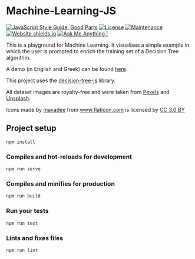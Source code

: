 # Machine-Learning-JS

[![JavaScript Style Guide: Good Parts](https://img.shields.io/badge/code%20style-goodparts-brightgreen.svg?style=flat)](https://github.com/dwyl/goodparts "JavaScript The Good Parts")
[![License](https://img.shields.io/badge/License-Apache%202.0-blue.svg)](https://opensource.org/licenses/Apache-2.0)
[![Maintenance](https://img.shields.io/badge/Maintained%3F-yes-green.svg)](https://GitHub.com/Naereen/StrapDown.js/graphs/commit-activity)
[![Website shields.io](https://img.shields.io/website-up-down-green-red/http/shields.io.svg)](https://scify.github.io/Machine-Learning-JS-playground/)
[![Ask Me Anything !](https://img.shields.io/badge/Ask%20me-anything-1abc9c.svg)](https://GitHub.com/scify)

This is a playground for Machine Learning.
It visualises a simple example in which the user is prompted to enrich the training set of a Decision Tree algorithm.

A demo (in English and Greek) can be found [here](https://scify.github.io/Machine-Learning-JS-playground/).

This project uses the [decision-tree-js](https://github.com/lagodiuk/decision-tree-js) library.

All dataset images are royalty-free and were taken from [Pexels](https://www.pexels.com/) and [Unsplash](https://unsplash.com/).

<div>Icons made by <a href="https://www.flaticon.com/authors/mavadee" title="mavadee">mavadee</a> from <a href="https://www.flaticon.com/" title="Flaticon">www.flaticon.com</a> is licensed by <a href="http://creativecommons.org/licenses/by/3.0/" title="Creative Commons BY 3.0" target="_blank">CC 3.0 BY</a></div>

## Project setup
```
npm install
```

### Compiles and hot-reloads for development
```
npm run serve
```

### Compiles and minifies for production
```
npm run build
```

### Run your tests
```
npm run test
```

### Lints and fixes files
```
npm run lint
```
